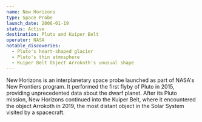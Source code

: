 ```yaml
---
name: New Horizons
type: Space Probe
launch_date: 2006-01-19
status: Active
destination: Pluto and Kuiper Belt
operator: NASA
notable_discoveries:
  - Pluto's heart-shaped glacier
  - Pluto's thin atmosphere
  - Kuiper Belt Object Arrokoth's unusual shape
---
```


New Horizons is an interplanetary space probe launched as part of NASA's New Frontiers program. It performed the first flyby of Pluto in 2015, providing unprecedented data about the dwarf planet. After its Pluto mission, New Horizons continued into the Kuiper Belt, where it encountered the object Arrokoth in 2019, the most distant object in the Solar System visited by a spacecraft.
